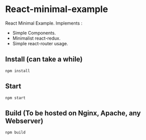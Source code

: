 # React-minimal-example 

React Minimal Example. Implements :

- Simple Components.
- Minimalist react-redux.
- Simple react-router usage.

## Install (can take a while)

```
npm install
```

## Start

```
npm start
```

## Build (To be hosted on Nginx, Apache, any Webserver)

```
npm build
```
